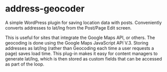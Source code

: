 address-geocoder
================

A simple WordPress plugin for saving location data with posts. Conveniently converts addresses to lat/lng from the Post/Page Edit screen. 

This is useful for sites that integrate the Google Maps API, or others. The geocoding is done using the Google Maps JavaScript API V.3. Storing addresses as lat/lng (rather than Geocoding each time a user requests a page) saves load time. This plug-in makes it easy for content managers to generate lat/lng, which is then stored as custom fields that can be accessed as part of the loop.